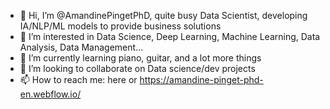 - 👋 Hi, I’m @AmandinePingetPhD, quite busy Data Scientist, developing IA/NLP/ML models to provide business solutions
- 👀 I’m interested in Data Science, Deep Learning, Machine Learning, Data Analysis, Data Management...
- 🌱 I’m currently learning piano, guitar, and a lot more things
- 💞️ I’m looking to collaborate on Data science/dev projects
- 📫 How to reach me: here or https://amandine-pinget-phd-en.webflow.io/

<!---
AmandinePingetPhD/AmandinePingetPhD is a ✨ special ✨ repository because its `README.md` (this file) appears on your GitHub profile.
You can click the Preview link to take a look at your changes.
--->

